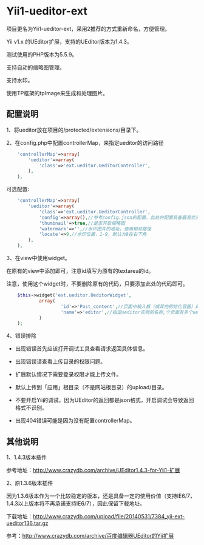 Yii1-ueditor-ext
===================
项目更名为Yii1-ueditor-ext，采用2推荐的方式重新命名，方便管理。

Yii v1.x 的UEditor扩展，支持的UEditor版本为1.4.3。

测试使用的PHP版本为5.5.9。

支持自动的缩略图管理。

支持水印。

使用TP框架的tpImage来生成和处理图片。

配置说明
---------------------

1、将ueditor放在项目的/protected/extensions/目录下。

2、在config.php中配置controllerMap，来指定ueditor的访问路径

```php
    'controllerMap'=>array(
        'ueditor'=>array(
            'class'=>'ext.ueditor.UeditorController',
        ),
    ),
```

可选配置:

```php
    'controllerMap'=>array(
        'ueditor'=>array(
            'class'=>'ext.ueditor.UeditorController',
            'config'=>array(),//参考config.json的配置，此处的配置具备最高优先级
            'thumbnail'=>true,//是否开启缩略图
            'watermark'=>'',//水印图片的地址，使用相对路径
            'locate'=>9,//水印位置，1-9，默认为9在右下角
        ),
    ),
```
3、在view中使用widget。

在原有的view中添加即可，注意id填写为原有的textarea的id。

注意，使用这个widget时，不要删除原有的代码，只要添加此处的代码即可。

```php
    $this->widget('ext.ueditor.UeditorWidget',
            array(
                    'id'=>'Post_content',//页面中输入框（或其他初始化容器）的ID
                    'name'=>'editor',//指定ueditor实例的名称,个页面有多个ueditor实例时使用
            )
    );
```
4、错误排除

- 出现错误首先应该打开调试工具查看请求返回具体信息。

- 出现错误请查看上传目录的权限问题。

- 扩展默认情况下需要登录权限才能上传文件。

- 默认上传到「应用」根目录（不是网站根目录）的upload/目录。

- 不要开启Yii的调试，因为UEditor的返回都是json格式，开启调试会导致返回格式不识别。

- 出现404错误可能是因为没有配置controllerMap。


其他说明
---------------------
1、1.4.3版本插件

参考地址：http://www.crazydb.com/archive/UEditor1.4.3-for-Yii1-扩展

2、原1.3.6版本插件

因为1.3.6版本作为一个比较稳定的版本，还是具备一定的使用价值（支持IE6/7，1.4.3以上版本将不再承诺支持IE6/7），因此保留下载地址。

下载地址：http://www.crazydb.com/upload/file/20140531/7384_yii-ext-ueditor136.tar.gz

参考：http://www.crazydb.com/archive/百度编辑器UEditor的Yii扩展